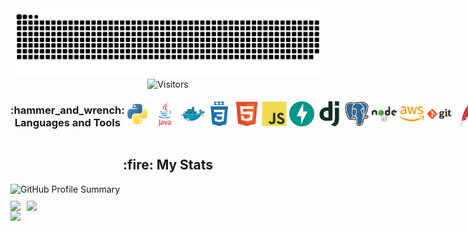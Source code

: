 <div align="center">
    <div align="center">
      <picture>
        <source
          media="(prefers-color-scheme: dark)"
          srcset="https://raw.githubusercontent.com/platane/snk/output/github-contribution-grid-snake-dark.svg"
        />
        <source
          media="(prefers-color-scheme: light)"
          srcset="https://raw.githubusercontent.com/platane/snk/output/github-contribution-grid-snake.svg"
        />
        <img
          alt="github contribution grid snake animation"
          src="https://raw.githubusercontent.com/platane/snk/output/github-contribution-grid-snake.svg"
        />
    </picture>
    </div>
    <img alt="Visitors" src="https://komarev.com/ghpvc/?username=d2icehacker&label=Profile%20Visits&style=for-the-badge" />
  </div>
  
  <div align="center" style="display: flex; align-items: center;">
    <h3>:hammer_and_wrench: Languages and Tools</h3>
    <img src="https://github.com/devicons/devicon/blob/master/icons/python/python-original.svg" title="Python" alt="Python" width="40" height="40"/>&nbsp;
    <img src="https://github.com/devicons/devicon/blob/master/icons/java/java-original-wordmark.svg" title="Java" alt="Java" width="40" height="40"/>&nbsp;
    <img src="https://github.com/devicons/devicon/blob/master/icons/docker/docker-original.svg" title="Docker" alt="Docker " width="40" height="40"/>&nbsp;
    <img src="https://github.com/devicons/devicon/blob/master/icons/css3/css3-plain-wordmark.svg"  title="CSS3" alt="CSS" width="40" height="40"/>&nbsp;
    <img src="https://github.com/devicons/devicon/blob/master/icons/html5/html5-original.svg" title="HTML5" alt="HTML" width="40" height="40"/>&nbsp;
    <img src="https://github.com/devicons/devicon/blob/master/icons/javascript/javascript-original.svg" title="JavaScript" alt="JavaScript" width="40" height="40"/>&nbsp;
    <img src="https://github.com/devicons/devicon/blob/master/icons/fastapi/fastapi-original.svg" title="FastAPI" alt="FastAPI" width="40" height="40"/>&nbsp;
    <img src="https://github.com/devicons/devicon/blob/master/icons/django/django-plain.svg" title="Django" alt="Django" width="40" height="40"/>&nbsp;
    <img src="https://github.com/devicons/devicon/blob/master/icons/postgresql/postgresql-original.svg" title="PostgreSQL"  alt="PostgreSQL" width="40" height="40"/>&nbsp;
    <img src="https://github.com/devicons/devicon/blob/master/icons/nodejs/nodejs-original-wordmark.svg" title="NodeJS" alt="NodeJS" width="40" height="40"/>&nbsp;
    <img src="https://github.com/devicons/devicon/blob/master/icons/amazonwebservices/amazonwebservices-plain-wordmark.svg" title="AWS" alt="AWS" width="40" height="40"/>&nbsp;
    <img src="https://github.com/devicons/devicon/blob/master/icons/git/git-original-wordmark.svg" title="Git" **alt="Git" width="40" height="40"/>&nbsp;
    <img src="https://github.com/devicons/devicon/blob/master/icons/apache/apache-plain.svg" title="Apache" alt="Apache" width="40" height="40"/>&nbsp;
    <img src="https://github.com/devicons/devicon/blob/master/icons/nginx/nginx-original.svg" title="Nginx" alt="Nginx" width="40" height="40"/>&nbsp;
    <img src="https://github.com/devicons/devicon/blob/master/icons/redis/redis-original.svg" title="Redis" alt="Redis" width="40" height="40"/>&nbsp;
    <img src="https://github.com/devicons/devicon/blob/master/icons/bootstrap/bootstrap-original-wordmark.svg" title="Bootstrap" alt="Bootstrap" width="40" height="40"/>&nbsp;
  </div>
  
  
  <div id="stats" align="center" style="display: flex; flex-direction: column;">
      <h2>:fire: My Stats</h2>
      <a style="display: flex; align-items: center;">
          <img src="https://github-profile-summary-cards.vercel.app/api/cards/profile-details?username=d2icehacker&theme=dark" alt="GitHub Profile Summary" style="margin-bottom: 10px;" />
      </a>
      <a style="display: flex;">
          <img src="https://github-profile-summary-cards.vercel.app/api/cards/repos-per-language?username=d2icehacker&theme=dark" style="margin-right: 10px;">
          <img src="https://github-profile-summary-cards.vercel.app/api/cards/stats?username=d2icehacker&theme=dark">
      </a>
  </div>
  
  <!--horizontal divider(gradiant)-->
  <img src="https://user-images.githubusercontent.com/73097560/115834477-dbab4500-a447-11eb-908a-139a6edaec5c.gif">
  
